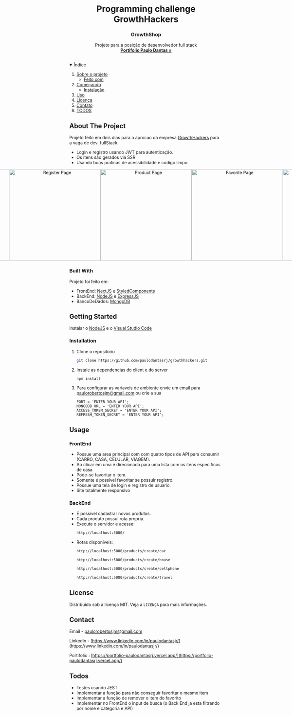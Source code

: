 <h1 align="center">
  Programming challenge GrowthHackers
</h1>
<p align="center">
  <h3 align="center">GrowthShop</h3>

  <p align="center">
    Projeto para a posição de desenvolvedor full stack
    <br />
    <a href="https://portfolio-paulodantasrj.vercel.app/"><strong>Portifolio Paulo Dantas »</strong></a>
    <br />
    <br />
  </p>
</p>

<!-- TABLE OF CONTENTS -->
<details open="open">
  <summary>Índice</summary>
  <ol>
    <li>
      <a href="#about-the-project">Sobre o projeto</a>
      <ul>
        <li><a href="#built-with">Feito com</a></li>
      </ul>
    </li>
    <li>
      <a href="#getting-started">Começando</a>
      <ul>
        <li><a href="#installation">Instalação</a></li>
      </ul>
    </li>
    <li><a href="#usage">Uso</a></li>
    <li><a href="#license">Licença</a></li>
    <li><a href="#contact">Contato</a></li>
    <li><a href="#todos">TODOS</a></li>
  </ol>
</details>

<!-- ABOUT THE PROJECT -->

## About The Project

Projeto feito em dois dias para a aprocao da empresa [GrowthHackers](https://growthhackers.com/) para a vaga de dev. fullStack.

- Login e registro usando JWT para autenticação.
- Os itens são gerados via SSR
- Usando boas praticas de acessibilidade e codigo limpo.

<p align="center" style="display: flex; align-items: flex-start; justify-content: center;">
  <img alt="Login Page" src="https://github.com/paulodantasrj/growthhackers/blob/main/client/public/assets/readme/login_page.PNG" width="300px" height="300px">

  <img alt="Register Page" src="hhttps://github.com/paulodantasrj/growthhackers/blob/main/client/public/assets/readme/register_page.PNG" width="300px" height="300px">

  <img alt="Product Page" src="https://github.com/paulodantasrj/growthhackers/blob/main/client/public/assets/readme/product_page.PNG" width="300px" height="300px">

  <img alt="Favorite Page" src="https://github.com/paulodantasrj/growthhackers/blob/main/client/public/assets/readme/favorite_page.PNG" width="300px" height="300px">

  <img alt="Home Page" src="https://github.com/paulodantasrj/growthhackers/blob/main/client/public/assets/readme/home_page.PNG" width="300px" height="300px">
</p>

### Built With

Projeto foi feito em:

- FrontEnd: [NextJS](https://nextjs.org/) e [StyledComponents](https://styled-components.com/)
- BackEnd: [NodeJS](https://nodejs.org/en/) e [ExpressJS](https://expressjs.com/)
- BancoDeDados: [MongoDB](https://www.mongodb.com/)

<!-- GETTING STARTED -->

## Getting Started

Instalar o [NodeJS](https://nodejs.org/en/) e o [Visual Studio Code](https://code.visualstudio.com/)

### Installation

1. Clone o repositorio
   ```sh
   git clone https://github.com/paulodantasrj/growthhackers.git
   ```
2. Instale as dependencias do client e do server
   ```sh
   npm install
   ```
3. Para configurar as variaveis de ambiente envie um email para paulorobertosjm@gmail.com ou crie a sua
   ```JS
   PORT = 'ENTER YOUR API';
   MONGODB_URL = 'ENTER YOUR API';
   ACCESS_TOKEN_SECRET = 'ENTER YOUR API';
   REFRESH_TOKEN_SECRET = 'ENTER YOUR API';
   ```

<!-- USAGE EXAMPLES -->

## Usage

### FrontEnd

- Possue uma area principal com com quatro tipos de API para consumir (CARRO, CASA, CELULAR, VIAGEM).
- Ao clicar em uma é direcionada para uma lista com os itens especificos de casa
- Pode-se favoritar o item.
- Somente é possivel favoritar se possuir registro.
- Possue uma tela de login e registro de usuario.
- Site totalmente responsivo

### BackEnd

- É possivel cadastrar novos produtos.
- Cada produto possui rota propria.
- Execute o servidor e acesse:
  ```sh
  http://localhost:5000/
  ```
- Rotas disponíveis:
  ```sh
  http://localhost:5000/products/create/car
  ```
  ```sh
  http://localhost:5000/products/create/house
  ```
  ```sh
  http://localhost:5000/products/create/cellphone
  ```
  ```sh
  http://localhost:5000/products/create/travel
  ```
  <!-- LICENSE -->

## License

Distribuído sob a licença MIT. Veja a `LICENÇA` para mais informações.

<!-- CONTACT -->

## Contact

Email - paulorobertosjm@gmail.com

Linkedin - [https://www.linkedin.com/in/paulodantasjr/](https://www.linkedin.com/in/paulodantasjr/)

Portifolio : [https://portfolio-paulodantasrj.vercel.app/](https://portfolio-paulodantasrj.vercel.app/)

<!-- TODOS -->

## Todos

- Testes usando JEST
- Implementar a função para não conseguir favoritar o mesmo item
- Implementar a função de remover o item do favorito
- Implementar no FrontEnd o input de busca (o Back End ja esta filtrando por nome e categoria e API)
